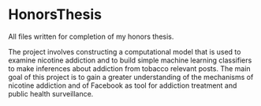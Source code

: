 # HonorsThesis
All files written for completion of my honors thesis. 

The project involves constructing a computational model that is used to examine nicotine addiction and to build simple machine learning classifiers to make inferences about addiction from tobacco relevant posts. The main goal of this project is to gain a greater understanding of the mechanisms of nicotine addiction and of Facebook as tool for addiction treatment and public health surveillance. 
